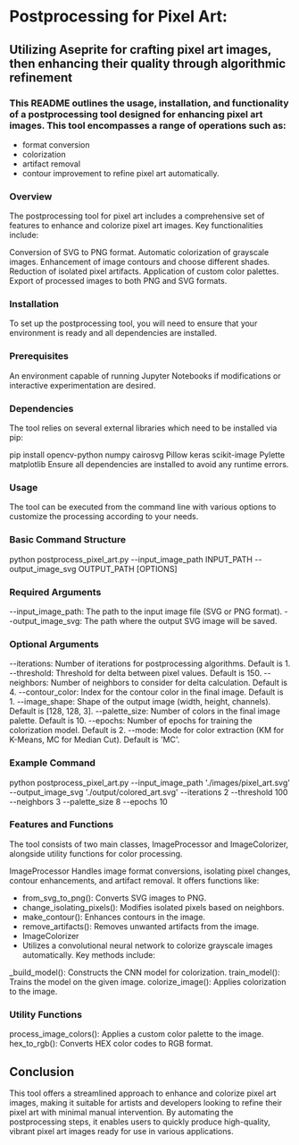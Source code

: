 # Postprocessing for Pixel Art:

## Utilizing Aseprite for crafting pixel art images, then enhancing their quality through algorithmic refinement


### This README outlines the usage, installation, and functionality of a postprocessing tool designed for enhancing pixel art images. This tool encompasses a range of operations such as:
- format conversion
- colorization
- artifact removal
- contour improvement to refine pixel art automatically.

### Overview
The postprocessing tool for pixel art includes a comprehensive set of features to enhance and colorize pixel art images. Key functionalities include:

Conversion of SVG to PNG format.
Automatic colorization of grayscale images.
Enhancement of image contours and choose different shades.
Reduction of isolated pixel artifacts.
Application of custom color palettes.
Export of processed images to both PNG and SVG formats.

### Installation
To set up the postprocessing tool, you will need to ensure that your environment is ready and all dependencies are installed.

### Prerequisites

An environment capable of running Jupyter Notebooks if modifications or interactive experimentation are desired.
### Dependencies
The tool relies on several external libraries which need to be installed via pip:

pip install opencv-python numpy cairosvg Pillow keras scikit-image Pylette matplotlib
Ensure all dependencies are installed to avoid any runtime errors.

### Usage
The tool can be executed from the command line with various options to customize the processing according to your needs.

### Basic Command Structure

python postprocess_pixel_art.py --input_image_path INPUT_PATH --output_image_svg OUTPUT_PATH [OPTIONS]

### Required Arguments
--input_image_path: The path to the input image file (SVG or PNG format).
--output_image_svg: The path where the output SVG image will be saved.

### Optional Arguments
--iterations: Number of iterations for postprocessing algorithms. Default is 1.
--threshold: Threshold for delta between pixel values. Default is 150.
--neighbors: Number of neighbors to consider for delta calculation. Default is 4.
--contour_color: Index for the contour color in the final image. Default is 1.
--image_shape: Shape of the output image (width, height, channels). Default is [128, 128, 3].
--palette_size: Number of colors in the final image palette. Default is 10.
--epochs: Number of epochs for training the colorization model. Default is 2.
--mode: Mode for color extraction (KM for K-Means, MC for Median Cut). Default is 'MC'.

### Example Command

python postprocess_pixel_art.py --input_image_path './images/pixel_art.svg' --output_image_svg './output/colored_art.svg' --iterations 2 --threshold 100 --neighbors 3 --palette_size 8 --epochs 10

### Features and Functions
The tool consists of two main classes, ImageProcessor and ImageColorizer, alongside utility functions for color processing.

ImageProcessor
Handles image format conversions, isolating pixel changes, contour enhancements, and artifact removal. It offers functions like:

- from_svg_to_png(): Converts SVG images to PNG.
- change_isolating_pixels(): Modifies isolated pixels based on neighbors.
- make_contour(): Enhances contours in the image.
- remove_artifacts(): Removes unwanted artifacts from the image.
- ImageColorizer
- Utilizes a convolutional neural network to colorize grayscale images automatically. Key methods include:

_build_model(): Constructs the CNN model for colorization.
train_model(): Trains the model on the given image.
colorize_image(): Applies colorization to the image.
### Utility Functions
process_image_colors(): Applies a custom color palette to the image.
hex_to_rgb(): Converts HEX color codes to RGB format.
## Conclusion
This tool offers a streamlined approach to enhance and colorize pixel art images, making it suitable for artists and developers looking to refine their pixel art with minimal manual intervention. By automating the postprocessing steps, it enables users to quickly produce high-quality, vibrant pixel art images ready for use in various applications.
